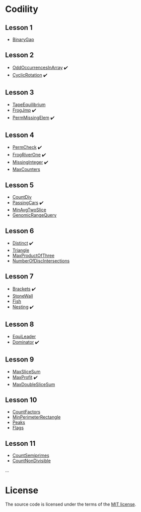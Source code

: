 # Codility

## Lesson 1
* [BinaryGap](https://app.codility.com/programmers/lessons/1-iterations/binary_gap/)
## Lesson 2
* [OddOccurrencesInArray](https://app.codility.com/programmers/lessons/2-arrays/odd_occurrences_in_array/) :heavy_check_mark:
* [CyclicRotation](https://app.codility.com/programmers/lessons/2-arrays/cyclic_rotation/) :heavy_check_mark:
## Lesson 3
* [TapeEquilibrium](https://app.codility.com/programmers/lessons/3-time_complexity/tape_equilibrium/)
* [FrogJmp](https://app.codility.com/programmers/lessons/3-time_complexity/frog_jmp/) :heavy_check_mark:
* [PermMissingElem](https://app.codility.com/programmers/lessons/3-time_complexity/perm_missing_elem/) :heavy_check_mark:
## Lesson 4
* [PermCheck](https://app.codility.com/programmers/lessons/4-counting_elements/perm_check/) :heavy_check_mark:
* [FrogRiverOne](https://app.codility.com/programmers/lessons/4-counting_elements/frog_river_one/) :heavy_check_mark:
* [MissingInteger](https://app.codility.com/programmers/lessons/4-counting_elements/missing_integer/) :heavy_check_mark:
* [MaxCounters](https://app.codility.com/programmers/lessons/4-counting_elements/max_counters/)
## Lesson 5
* [CountDiv](https://app.codility.com/programmers/lessons/5-prefix_sums/count_div/)
* [PassingCars](https://app.codility.com/programmers/lessons/5-prefix_sums/passing_cars/) :heavy_check_mark:
* [MinAvgTwoSlice](https://app.codility.com/programmers/lessons/5-prefix_sums/min_avg_two_slice/)
* [GenomicRangeQuery](https://app.codility.com/programmers/lessons/5-prefix_sums/genomic_range_query/)
## Lesson 6
* [Distinct](https://app.codility.com/programmers/lessons/6-sorting/distinct/) :heavy_check_mark:
* [Triangle](https://app.codility.com/programmers/lessons/6-sorting/triangle/)
* [MaxProductOfThree](https://app.codility.com/programmers/lessons/6-sorting/max_product_of_three/)
* [NumberOfDiscIntersections](https://app.codility.com/programmers/lessons/6-sorting/number_of_disc_intersections/)
## Lesson 7
* [Brackets](https://app.codility.com/programmers/lessons/7-stacks_and_queues/brackets/) :heavy_check_mark:
* [StoneWall](https://app.codility.com/programmers/lessons/7-stacks_and_queues/stone_wall/)
* [Fish](https://app.codility.com/programmers/lessons/7-stacks_and_queues/fish/)
* [Nesting](https://app.codility.com/programmers/lessons/7-stacks_and_queues/nesting/) :heavy_check_mark:
## Lesson 8
* [EquiLeader](https://app.codility.com/programmers/lessons/8-leader/equi_leader/)
* [Dominator](https://app.codility.com/programmers/lessons/8-leader/dominator/) :heavy_check_mark:
## Lesson 9
* [MaxSliceSum](https://app.codility.com/programmers/lessons/9-maximum_slice_problem/max_slice_sum/)
* [MaxProfit](https://app.codility.com/programmers/lessons/9-maximum_slice_problem/max_profit/) :heavy_check_mark:
* [MaxDoubleSliceSum](https://app.codility.com/programmers/lessons/9-maximum_slice_problem/max_double_slice_sum/)
## Lesson 10
* [CountFactors](https://app.codility.com/programmers/lessons/10-prime_and_composite_numbers/count_factors/)
* [MinPerimeterRectangle](https://app.codility.com/programmers/lessons/10-prime_and_composite_numbers/min_perimeter_rectangle/)
* [Peaks](https://app.codility.com/programmers/lessons/10-prime_and_composite_numbers/peaks/)
* [Flags](https://app.codility.com/programmers/lessons/10-prime_and_composite_numbers/flags/)
## Lesson 11
* [CountSemiprimes](https://app.codility.com/programmers/lessons/11-sieve_of_eratosthenes/count_semiprimes/)
* [CountNonDivisible](https://app.codility.com/programmers/lessons/11-sieve_of_eratosthenes/count_non_divisible/)

...

# License
The source code is licensed under the terms of the [MIT license](https://opensource.org/licenses/MIT).